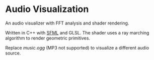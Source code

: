 # Audio Visualization

An audio visualizer with FFT analysis and shader rendering.

Written in C++ with [SFML](http://www.sfml-dev.org/) and GLSL. The shader uses a ray marching algorithm to render geometric primitives.

Replace *music.ogg* (MP3 not supported) to visualize a different audio source.
